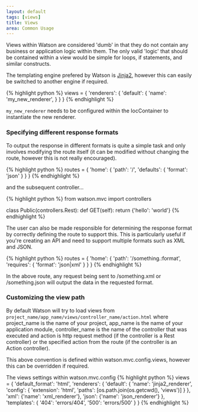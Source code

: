 ```yaml
---
layout: default
tags: [views]
title: Views
area: Common Usage
---
```


<section>

Views within Watson are considered 'dumb' in that they do not contain any business or application logic within them. The only valid 'logic' that should be contained within a view would be simple for loops, if statements, and similar constructs.

The templating engine prefered by Watson is [Jinja2](http://jinja.pocoo.org/docs/), however this can easily be switched to another engine if required.

{% highlight python %}
views = {
    'renderers': {
        'default': {
            'name': 'my_new_renderer',
        }
    }
}
{% endhighlight %}

`my_new_renderer` needs to be configured within the IocContainer to instantiate the new renderer.


### Specifying different response formats

To output the response in different formats is quite a simple task and only involves modifying the route itself (it can be modified without changing the route, however this is not really encouraged).

{% highlight python %}
routes = {
    'home': {
        'path': '/',
        'defaults': {
            'format': 'json'
        }
    }
}
{% endhighlight %}

and the subsequent controller...

{% highlight python %}
from watson.mvc import controllers

class Public(controllers.Rest):
    def GET(self):
        return {'hello': 'world'}
{% endhighlight %}

The user can also be made responsible for determining the response format by correctly defining the route to support this. This is particularly useful if you're creating an API and need to support multiple formats such as XML and JSON.

{% highlight python %}
routes = {
    'home': {
        'path': '/something.:format',
        'requires': {
            'format': 'json|xml'
        }
    }
}
{% endhighlight %}

In the above route, any request being sent to /something.xml or /something.json will output the data in the requested format.


### Customizing the view path

By default Watson will try to load views from `project_name/app_name/views/controller_name/action.html` where project_name is the name of your project, app_name is the name of your application module, controller_name is the name of the controller that was executed and action is http request method (if the controller is a Rest controller) or the specified action from the route (if the controller is an Action controller).

This above convention is defined within watson.mvc.config.views, however this can be overridden if required.

<span class="sub">The views settings within watson.mvc.config</span>
{% highlight python %}
views = {
    'default_format': 'html',
    'renderers': {
        'default': {
            'name': 'jinja2_renderer',
            'config': {
                'extension': 'html',
                'paths': [os.path.join(os.getcwd(), 'views')]
            }
        },
        'xml': {'name': 'xml_renderer'},
        'json': {'name': 'json_renderer'}
    },
    'templates': {
        '404': 'errors/404',
        '500': 'errors/500'
    }
}
{% endhighlight %}
</section>
